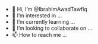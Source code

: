 - 👋 Hi, I’m @IbrahimAwadTawfiq
- 👀 I’m interested in ...
- 🌱 I’m currently learning ...
- 💞️ I’m looking to collaborate on ...
- 📫 How to reach me ...

<!---
IbrahimAwadTawfiq/IbrahimAwadTawfiq is a ✨ special ✨ repository because its `README.md` (this file) appears on your GitHub profile.
You can click the Preview link to take a look at your changes.
--->
